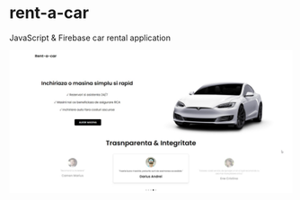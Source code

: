 # rent-a-car
JavaScript &amp; Firebase car rental application

![alt text](https://github.com/coldfusion123/rent-a-car/blob/main/Licenta/rent-a-car/image/WhatsApp%20Image%202022-06-06%20at%206.34.16%20PM.jpeg)
